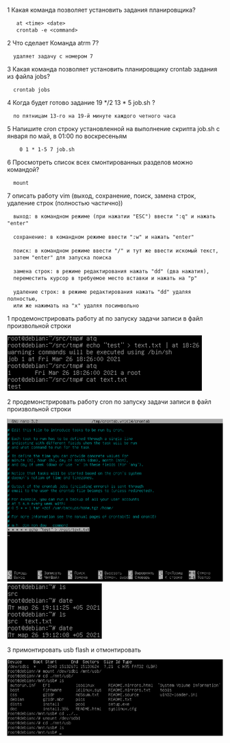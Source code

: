 1 Какая команда позволяет установить задания планировщика?
```
   at <time> <date>
   crontab -e <command>
```
2 Что сделает Команда atrm 7?
```
  удаляет задачу с номером 7
```
3 Какая команда позволяет установить планировщику crontab задания из файла jobs?
```
  crontab jobs
```
4 Когда будет готово задание 19 */2 13 * 5 job.sh ?
```
  по пятницам 13-го на 19-й минуте каждого четного часа
```
5 Напишите cron строку установленной на выполнение скрипта job.sh с января по май, в 01:00 по воскресеньям
```
 	0 1 * 1-5 7 job.sh
```
6 Просмотреть список всех смонтированных разделов можно командой?
```
  mount
```
7 описать работу vim (выход, сохранение, поиск, замена строк, удаление строк (полностью частично))
```
  выход: в командном режиме (при нажатии "ESC") ввести ":q" и нажать "enter"
  
  сохранение: в командном режиме ввести ":w" и нажать "enter"
  
  поиск: в командном режиме ввести "/" и тут же ввести искомый текст,
  затем "enter" для запуска поиска
  
  замена строк: в режиме редактирования нажать "dd" (два нажатия),
  переместить курсор в требуемое место вставки и нажать на "p"
  
  удаление строк: в режиме редактирования нажать "dd" удаляя полностью,
  или же нажимать на "x" удаляя посимвольно
```

1 продемонстрировать работу at по запуску задачи записи в файл произвольной строки

![at](at.PNG?raw=true)

2 продемонстрировать работу cron по запуску задачи записи в файл произвольной строки

![crontab-e](crontab-e.PNG?raw=true)
![date](date.PNG?raw=true)

3 примонтировать usb flash и отмонтировать

![mount](mount.PNG?raw=true)
